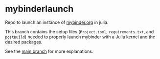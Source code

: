 # mybinderlaunch

Repo to launch an instance of [mybinder.org](https://mybinder.org) in julia.

This branch contains the setup files (`Project.toml`, `requirements.txt`, and `postBuild`) needed to properly launch mybinder with a Julia kernel and the desired packages.

See the [main branch](https://github.com/rmsrosa/launchmybinder) for more explanations.
